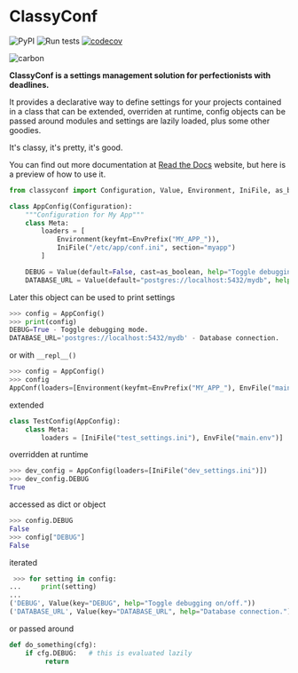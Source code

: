 # ClassyConf

![PyPI](https://img.shields.io/pypi/v/classyconf?style=flat-square)
![Run tests](https://github.com/hernantz/classyconf/workflows/Run%20tests/badge.svg?event=push)
[![codecov](https://codecov.io/gh/hernantz/classyconf/branch/master/graph/badge.svg)](https://codecov.io/gh/hernantz/classyconf)


![carbon](https://user-images.githubusercontent.com/613512/84096088-53f74c00-a9d7-11ea-9353-25d2910abc02.png)



**ClassyConf is a settings management solution for perfectionists with deadlines.**

It provides a declarative way to define settings for your projects contained
in a class that can be extended, overriden at runtime, config objects can be
passed around modules and settings are lazily loaded, plus some other
goodies.

It's classy, it's pretty, it's good.

You can find out more documentation at [Read the
Docs](https://classyconf.readthedocs.io/en/latest/index.html) website, but
here is a preview of how to use it.

```python
from classyconf import Configuration, Value, Environment, IniFile, as_boolean, EnvPrefix

class AppConfig(Configuration):
    """Configuration for My App"""
    class Meta:
        loaders = [
            Environment(keyfmt=EnvPrefix("MY_APP_")),
            IniFile("/etc/app/conf.ini", section="myapp")
        ]

    DEBUG = Value(default=False, cast=as_boolean, help="Toggle debugging mode.")
    DATABASE_URL = Value(default="postgres://localhost:5432/mydb", help="Database connection.")
```

Later this object can be used to print settings

```python
>>> config = AppConfig()
>>> print(config)
DEBUG=True - Toggle debugging mode.
DATABASE_URL='postgres://localhost:5432/mydb' - Database connection.
```

or with `__repl__()`

```python
>>> config = AppConfig()
>>> config
AppConf(loaders=[Environment(keyfmt=EnvPrefix("MY_APP_"), EnvFile("main.env")])
```

extended

```python
class TestConfig(AppConfig):
    class Meta:
        loaders = [IniFile("test_settings.ini"), EnvFile("main.env")]
```

overridden at runtime

```python
>>> dev_config = AppConfig(loaders=[IniFile("dev_settings.ini")])
>>> dev_config.DEBUG
True
```

accessed as dict or object

```python
>>> config.DEBUG
False
>>> config["DEBUG"]
False
```

iterated

```python
 >>> for setting in config:
...     print(setting)
...
('DEBUG', Value(key="DEBUG", help="Toggle debugging on/off."))
('DATABASE_URL', Value(key="DATABASE_URL", help="Database connection."))
```

or passed around

```python
def do_something(cfg):
    if cfg.DEBUG:   # this is evaluated lazily
         return
```
